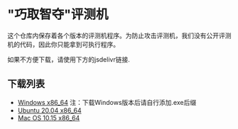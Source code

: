 # "巧取智夺"评测机

这个仓库内保存着各个版本的评测机程序。为防止攻击评测机，我们没有公开评测机的代码，因此你只能拿到可执行程序。

如果不方便下载，请使用下方的jsdelivr链接.

## 下载列表
- [Windows x86_64](https://cdn.jsdelivr.net/gh/ssast-tech/thuai-egg-releases@latest/eggs-windows-x86_64) 注：下载Windows版本后请自行添加.exe后缀
- [Ubuntu 20.04 x86_64](https://cdn.jsdelivr.net/gh/ssast-tech/thuai-egg-releases@latest/eggs-ubuntu-20.04-x86_64)
- [Mac OS 10.15 x86_64](https://cdn.jsdelivr.net/gh/ssast-tech/thuai-egg-releases@latest/eggs-macos-10.15-x86_64)

